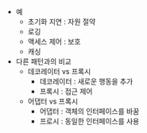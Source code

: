 - 예
  - 초기화 지연 : 자원 절약 
  - 로깅
  - 액세스 제어 : 보호
  - 캐싱
- 다른 패턴과의 비교
  - 데코레이터 vs 프록시
    - 데코레이터 : 새로운 행동을 추가
    - 프록시 : 접근 제어
  - 어댑터 vs 프록시
    - 어댑터 : 객체의 인터페이스를 바꿈
    - 프로시 : 동일한 인터페이스를 사용